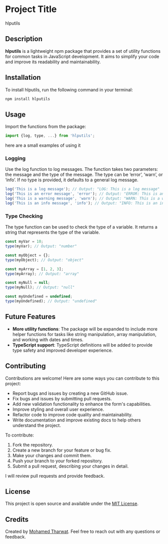 # Project Title

hlputils

## Description

**hlputils** is a lightweight npm package that provides a set of utility functions for common tasks in JavaScript development. It aims to simplify your code and improve its readability and maintainability.

## Installation

To install hlputils, run the following command in your terminal:

```bash
npm install hlputils
```

## Usage

Import the functions from the package:

```javascript
import {log, type, ...} from 'hlputils';
```
here are a small examples of using it

### Logging

Use the log function to log messages. The function takes two parameters: the message and the type of the message. The type can be ‘error’, ‘warn’, or ‘info’. If no type is provided, it defaults to a general log message.

```javascript
log('This is a log message'); // Output: "LOG: This is a log message"
log('This is an error message', 'error'); // Output: "ERROR: This is an error message"
log('This is a warning message', 'warn'); // Output: "WARN: This is a warning message"
log('This is an info message', 'info'); // Output: "INFO: This is an info message"
```

### Type Checking

The type function can be used to check the type of a variable. It returns a string that represents the type of the variable.

```javascript
const myVar = 10;
type(myVar); // Output: "number"

const myObject = {};
type(myObject); // Output: "object"

const myArray = [1, 2, 3];
type(myArray); // Output: "array"

const myNull = null;
type(myNull); // Output: "null"

const myUndefined = undefined;
type(myUndefined); // Output: "undefined"
```

## Future Features

- **More utility functions**: The package will be expanded to include more helper functions for tasks like string manipulation, array manipulation, and working with dates and times.
- **TypeScript support**: TypeScript definitions will be added to provide type safety and improved developer experience.

## Contributing

Contributions are welcome! Here are some ways you can contribute to this project:

- Report bugs and issues by creating a new GitHub issue.
- Fix bugs and issues by submitting pull requests.
- Add new validation functionality to enhance the form's capabilities.
- Improve styling and overall user experience.
- Refactor code to improve code quality and maintainability.
- Write documentation and improve existing docs to help others understand the project.

To contribute:

1. Fork the repository.
2. Create a new branch for your feature or bug fix.
3. Make your changes and commit them.
4. Push your branch to your forked repository.
5. Submit a pull request, describing your changes in detail.

I will review pull requests and provide feedback.

## License

This project is open source and available under the [MIT License](LICENSE).

## Credits

Created by [Mohamed Tharwat](https://github.com/mohamedtharwat000). Feel free to reach out with any questions or feedback.
